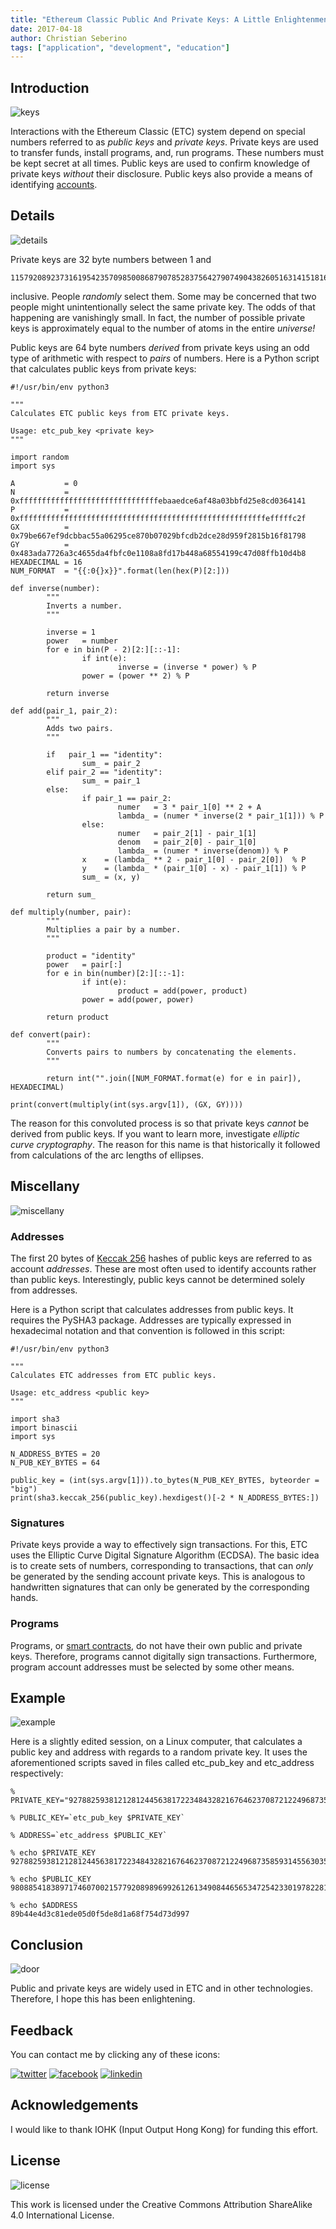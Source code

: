 ```yaml
---
title: "Ethereum Classic Public And Private Keys: A Little Enlightenment"
date: 2017-04-18
author: Christian Seberino
tags: ["application", "development", "education"]
---
```


## Introduction

![keys](./a917ca51bc.jpg)

Interactions with the Ethereum Classic (ETC) system depend on special numbers referred to as *public keys* and *private keys*.  Private keys are used to transfer funds, install programs, and, run programs.  These numbers must be kept secret at all times.  Public keys are used to confirm knowledge of private keys *without* their disclosure.  Public keys also provide a means of identifying [accounts](https://steemit.com/etc/@cseberino/the-ethereum-classic-world-computer-accounts-and-states-explained).

## Details

![details](./a9178af83f.jpg)

Private keys are 32 byte numbers between 1 and

```
115792089237316195423570985008687907852837564279074904382605163141518161494336
```

inclusive.  People *randomly* select them.  Some may be concerned that two people might unintentionally select the same private key.  The odds of that happening are vanishingly small.  In fact, the number of possible private keys is approximately equal to the number of atoms in the entire *universe!*

Public keys are 64 byte numbers *derived* from private keys using an odd type of arithmetic with respect to *pairs* of numbers.  Here is a Python script that calculates public keys from private keys:

```
#!/usr/bin/env python3

"""
Calculates ETC public keys from ETC private keys.

Usage: etc_pub_key <private key>
"""

import random
import sys

A           = 0
N           = 0xfffffffffffffffffffffffffffffffebaaedce6af48a03bbfd25e8cd0364141
P           = 0xfffffffffffffffffffffffffffffffffffffffffffffffffffffffefffffc2f
GX          = 0x79be667ef9dcbbac55a06295ce870b07029bfcdb2dce28d959f2815b16f81798
GY          = 0x483ada7726a3c4655da4fbfc0e1108a8fd17b448a68554199c47d08ffb10d4b8
HEXADECIMAL = 16
NUM_FORMAT  = "{{:0{}x}}".format(len(hex(P)[2:]))

def inverse(number):
        """
        Inverts a number.
        """

        inverse = 1
        power   = number
        for e in bin(P - 2)[2:][::-1]:
                if int(e):
                        inverse = (inverse * power) % P
                power = (power ** 2) % P

        return inverse

def add(pair_1, pair_2):
        """
        Adds two pairs.
        """

        if   pair_1 == "identity":
                sum_ = pair_2
        elif pair_2 == "identity":
                sum_ = pair_1
        else:
                if pair_1 == pair_2:
                        numer   = 3 * pair_1[0] ** 2 + A
                        lambda_ = (numer * inverse(2 * pair_1[1])) % P
                else:
                        numer   = pair_2[1] - pair_1[1]
                        denom   = pair_2[0] - pair_1[0]
                        lambda_ = (numer * inverse(denom)) % P
                x    = (lambda_ ** 2 - pair_1[0] - pair_2[0])  % P
                y    = (lambda_ * (pair_1[0] - x) - pair_1[1]) % P
                sum_ = (x, y)

        return sum_

def multiply(number, pair):
        """
        Multiplies a pair by a number.
        """

        product = "identity"
        power   = pair[:]
        for e in bin(number)[2:][::-1]:
                if int(e):
                        product = add(power, product)
                power = add(power, power)

        return product

def convert(pair):
        """
        Converts pairs to numbers by concatenating the elements.
        """

        return int("".join([NUM_FORMAT.format(e) for e in pair]), HEXADECIMAL)

print(convert(multiply(int(sys.argv[1]), (GX, GY))))
```

The reason for this convoluted process is so that private keys *cannot* be derived from public keys.  If you want to learn more, investigate *elliptic curve cryptography*.  The reason for this name is that historically it followed from calculations of the arc lengths of ellipses.

## Miscellany

![miscellany](./a91bd90f31.jpg)

### Addresses

The first 20 bytes of [Keccak 256](https://steemit.com/etc/@cseberino/why-ethereum-classic-uses-an-incorrect-sha3-implementation) hashes of public keys are referred to as account *addresses*.  These are most often used to identify accounts rather than public keys.  Interestingly, public keys cannot be determined solely from addresses.

Here is a Python script that calculates addresses from public keys.  It requires the PySHA3 package.  Addresses are typically expressed in hexadecimal notation and that convention is followed in this script:

```
#!/usr/bin/env python3

"""
Calculates ETC addresses from ETC public keys.

Usage: etc_address <public key>
"""

import sha3
import binascii
import sys

N_ADDRESS_BYTES = 20
N_PUB_KEY_BYTES = 64

public_key = (int(sys.argv[1])).to_bytes(N_PUB_KEY_BYTES, byteorder = "big")
print(sha3.keccak_256(public_key).hexdigest()[-2 * N_ADDRESS_BYTES:])
```

### Signatures

Private keys provide a way to effectively sign transactions.  For this, ETC uses the Elliptic Curve Digital Signature Algorithm (ECDSA). The basic idea is to create sets of numbers, corresponding to transactions, that can *only* be generated by the sending account private keys.  This is analogous to handwritten signatures that can only be generated by the corresponding hands.

### Programs

Programs, or [smart contracts](https://steemit.com/etc/@cseberino/the-skinny-on-smart-contracts-an-introduction-and-why-you-should-care), do not have their own public and private keys.  Therefore, programs cannot digitally sign transactions.  Furthermore, program account addresses must be selected by some other means.

## Example

![example](./aa6b2d4614.jpg)

Here is a slightly edited session, on a Linux computer, that calculates a public key and address with regards to a random private key.  It uses the aforementioned scripts saved in files called etc_pub_key and etc_address respectively:

```
% PRIVATE_KEY="92788259381212812445638172234843282167646237087212249687358593145563035518424"

% PUBLIC_KEY=`etc_pub_key $PRIVATE_KEY`

% ADDRESS=`etc_address $PUBLIC_KEY`

% echo $PRIVATE_KEY
92788259381212812445638172234843282167646237087212249687358593145563035518424

% echo $PUBLIC_KEY
9808854183897174607002157792089896992612613490844656534725423301978228163634425857099752732031947328803605451685330420628756154476771607661633738743568351

% echo $ADDRESS
89b44e4d3c81ede05d0f5de8d1a68f754d73d997
```

## Conclusion

![door](./aa0f86d5b4.jpg)

Public and private keys are widely used in ETC and in other technologies.  Therefore, I hope this has been enlightening.

## Feedback

You can contact me by clicking any of these icons:

[![twitter](./fcbc8685c1.png)](https://twitter.com/chris_seberino) [![facebook](./fcbc627df9.png)](https://www.facebook.com/cseberino) [![linkedin](./fcbcf09c9e.png)](https://www.linkedin.com/in/christian-seberino-776897110)

## Acknowledgements

I would like to thank IOHK (Input Output Hong Kong) for funding this effort.

## License

![license](./88x31.png)

This work is licensed under the Creative Commons Attribution ShareAlike 4.0 International License.
